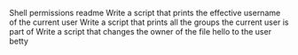 Shell permissions readme
Write a script that prints the effective username of the current user
Write a script that prints all the groups the current user is part of
Write a script that changes the owner of the file hello to the user betty
